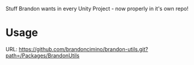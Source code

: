 ﻿Stuff Brandon wants in every Unity Project - now properly in it's own repo!
 
 # Usage
 
 URL: https://github.com/brandoncimino/brandon-utils.git?path=/Packages/BrandonUtils
